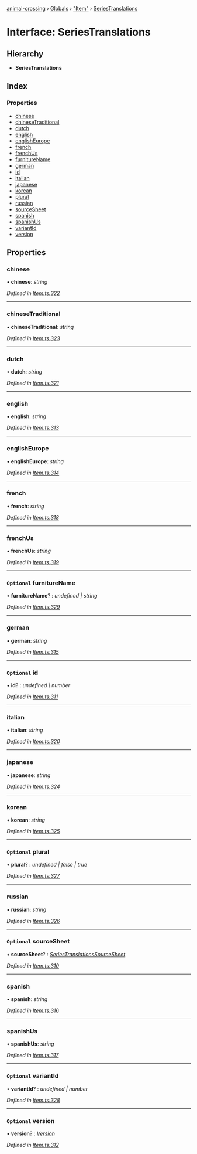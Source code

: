 [animal-crossing](../README.md) › [Globals](../globals.md) › ["Item"](../modules/_item_.md) › [SeriesTranslations](_item_.seriestranslations.md)

# Interface: SeriesTranslations

## Hierarchy

* **SeriesTranslations**

## Index

### Properties

* [chinese](_item_.seriestranslations.md#chinese)
* [chineseTraditional](_item_.seriestranslations.md#chinesetraditional)
* [dutch](_item_.seriestranslations.md#dutch)
* [english](_item_.seriestranslations.md#english)
* [englishEurope](_item_.seriestranslations.md#englisheurope)
* [french](_item_.seriestranslations.md#french)
* [frenchUs](_item_.seriestranslations.md#frenchus)
* [furnitureName](_item_.seriestranslations.md#optional-furniturename)
* [german](_item_.seriestranslations.md#german)
* [id](_item_.seriestranslations.md#optional-id)
* [italian](_item_.seriestranslations.md#italian)
* [japanese](_item_.seriestranslations.md#japanese)
* [korean](_item_.seriestranslations.md#korean)
* [plural](_item_.seriestranslations.md#optional-plural)
* [russian](_item_.seriestranslations.md#russian)
* [sourceSheet](_item_.seriestranslations.md#optional-sourcesheet)
* [spanish](_item_.seriestranslations.md#spanish)
* [spanishUs](_item_.seriestranslations.md#spanishus)
* [variantId](_item_.seriestranslations.md#optional-variantid)
* [version](_item_.seriestranslations.md#optional-version)

## Properties

###  chinese

• **chinese**: *string*

*Defined in [Item.ts:322](https://github.com/Norviah/animal-crossing/blob/0da76a6/module/types/Item.ts#L322)*

___

###  chineseTraditional

• **chineseTraditional**: *string*

*Defined in [Item.ts:323](https://github.com/Norviah/animal-crossing/blob/0da76a6/module/types/Item.ts#L323)*

___

###  dutch

• **dutch**: *string*

*Defined in [Item.ts:321](https://github.com/Norviah/animal-crossing/blob/0da76a6/module/types/Item.ts#L321)*

___

###  english

• **english**: *string*

*Defined in [Item.ts:313](https://github.com/Norviah/animal-crossing/blob/0da76a6/module/types/Item.ts#L313)*

___

###  englishEurope

• **englishEurope**: *string*

*Defined in [Item.ts:314](https://github.com/Norviah/animal-crossing/blob/0da76a6/module/types/Item.ts#L314)*

___

###  french

• **french**: *string*

*Defined in [Item.ts:318](https://github.com/Norviah/animal-crossing/blob/0da76a6/module/types/Item.ts#L318)*

___

###  frenchUs

• **frenchUs**: *string*

*Defined in [Item.ts:319](https://github.com/Norviah/animal-crossing/blob/0da76a6/module/types/Item.ts#L319)*

___

### `Optional` furnitureName

• **furnitureName**? : *undefined | string*

*Defined in [Item.ts:329](https://github.com/Norviah/animal-crossing/blob/0da76a6/module/types/Item.ts#L329)*

___

###  german

• **german**: *string*

*Defined in [Item.ts:315](https://github.com/Norviah/animal-crossing/blob/0da76a6/module/types/Item.ts#L315)*

___

### `Optional` id

• **id**? : *undefined | number*

*Defined in [Item.ts:311](https://github.com/Norviah/animal-crossing/blob/0da76a6/module/types/Item.ts#L311)*

___

###  italian

• **italian**: *string*

*Defined in [Item.ts:320](https://github.com/Norviah/animal-crossing/blob/0da76a6/module/types/Item.ts#L320)*

___

###  japanese

• **japanese**: *string*

*Defined in [Item.ts:324](https://github.com/Norviah/animal-crossing/blob/0da76a6/module/types/Item.ts#L324)*

___

###  korean

• **korean**: *string*

*Defined in [Item.ts:325](https://github.com/Norviah/animal-crossing/blob/0da76a6/module/types/Item.ts#L325)*

___

### `Optional` plural

• **plural**? : *undefined | false | true*

*Defined in [Item.ts:327](https://github.com/Norviah/animal-crossing/blob/0da76a6/module/types/Item.ts#L327)*

___

###  russian

• **russian**: *string*

*Defined in [Item.ts:326](https://github.com/Norviah/animal-crossing/blob/0da76a6/module/types/Item.ts#L326)*

___

### `Optional` sourceSheet

• **sourceSheet**? : *[SeriesTranslationsSourceSheet](../enums/_item_.seriestranslationssourcesheet.md)*

*Defined in [Item.ts:310](https://github.com/Norviah/animal-crossing/blob/0da76a6/module/types/Item.ts#L310)*

___

###  spanish

• **spanish**: *string*

*Defined in [Item.ts:316](https://github.com/Norviah/animal-crossing/blob/0da76a6/module/types/Item.ts#L316)*

___

###  spanishUs

• **spanishUs**: *string*

*Defined in [Item.ts:317](https://github.com/Norviah/animal-crossing/blob/0da76a6/module/types/Item.ts#L317)*

___

### `Optional` variantId

• **variantId**? : *undefined | number*

*Defined in [Item.ts:328](https://github.com/Norviah/animal-crossing/blob/0da76a6/module/types/Item.ts#L328)*

___

### `Optional` version

• **version**? : *[Version](../enums/_item_.version.md)*

*Defined in [Item.ts:312](https://github.com/Norviah/animal-crossing/blob/0da76a6/module/types/Item.ts#L312)*
